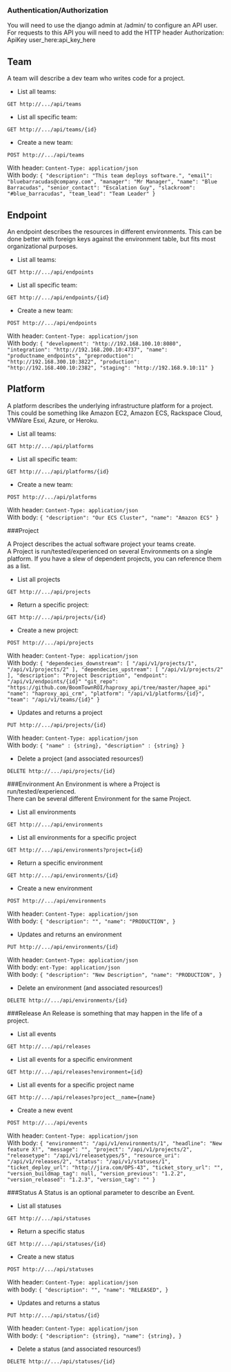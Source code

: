 ### Authentication/Authorization

You will need to use the django admin at /admin/ to configure an API user. For requests to this API you will need to add the HTTP header Authorization: ApiKey user_here:api_key_here

## Team

A team will describe a dev team who writes code for a project.

* List all teams:

`GET http://.../api/teams`


* List all specific team:

`GET http://.../api/teams/{id}`

* Create a new team:

`POST http://.../api/teams`

With header: `Content-Type: application/json`   
With body:
`{
        "description": "This team deploys software.",
        "email": "bluebarracudas@company.com",
        "manager": "Mr Manager",
        "name": "Blue Barracudas",
        "senior_contact": "Escalation Guy",
        "slackroom": "#blue_barracudas",
        "team_lead": "Team Leader"
      }`

## Endpoint

An endpoint describes the resources in different environments. This can be done better with foreign keys against the environment table, but fits most organizational purposes.

* List all teams:

`GET http://.../api/endpoints`


* List all specific team:

`GET http://.../api/endpoints/{id}`

* Create a new team:

`POST http://.../api/endpoints`

With header: `Content-Type: application/json`   
With body:
`{
        "development": "http://192.168.100.10:8080",
        "integration": "http://192.168.200.10:4737",
        "name": "productname_endpoints",
        "preproduction": "http://192.168.300.10:3822",
        "production": "http://192.168.400.10:2382",
        "staging": "http://192.168.9.10:11"
      }`


## Platform

A platform describes the underlying infrastructure platform for a project. This could be something like Amazon EC2, Amazon ECS, Rackspace Cloud, VMWare Esxi, Azure, or Heroku.

* List all teams:

`GET http://.../api/platforms`


* List all specific team:

`GET http://.../api/platforms/{id}`

* Create a new team:

`POST http://.../api/platforms`

With header: `Content-Type: application/json`   
With body:
`{
        "description": "Our ECS Cluster",
        "name": "Amazon ECS"
      }`

###Project

A Project describes the actual software project your teams create.  
A Project is run/tested/experienced on several Environments on a single platform.
If you have a slew of dependent projects, you can reference them as a list.

* List all projects

`GET http://.../api/projects`

* Return a specific project:

`GET http://.../api/projects/{id}`

* Create a new project:

`POST http://.../api/projects`

With header: `Content-Type: application/json`   
With body:
`{
  "dependecies_downstream": [
    "/api/v1/projects/1",
    "/api/v1/projects/2"
  ],
  "dependecies_upstream": [
    "/api/v1/projects/2"
  ],
  "description": "Project Description",
  "endpoint": "/api/v1/endpoints/{id}"
  "git_repo": "https://github.com/BoomTownROI/haproxy_api/tree/master/hapee_api"
  "name": "haproxy_api_crm",
  "platform": "/api/v1/platforms/{id}",
  "team": "/api/v1/teams/{id}"
}`

* Updates and returns a project

`PUT http://.../api/projects/{id}`

With header: `Content-Type: application/json`   
With body:
`{
 "name" : {string},
 "description" : {string}
}`

* Delete a project (and associated resources!)

`DELETE http://.../api/projects/{id}`

###Environment
An Environment is where a Project is run/tested/experienced.   
There can be several different Environment for the same Project.

* List all environments

`GET http://.../api/environments`

* List all environments for a specific project

`GET http://.../api/environments?project={id}`

* Return a specific environment

`GET http://.../api/environments/{id}`

* Create a new environment

`POST http://.../api/environments`

With header: `Content-Type: application/json`   
With body:
`{
  "description": "",
  "name": "PRODUCTION",
}`

* Updates and returns an environment

`PUT http://.../api/environments/{id}`

With header: `Content-Type: application/json`   
With body:
`ent-Type: application/json`   
With body:
`{
  "description": "New Description",
  "name": "PRODUCTION",
}`

* Delete an environment (and associated resources!)

`DELETE http://.../api/environments/{id}`

###Release
An Release is something that may happen in the life of a project.

* List all events

`GET http://.../api/releases`

* List all events for a specific environment

`GET http://.../api/releases?environment={id}`

* List all events for a specific project name

`GET http://.../api/releases?project__name={name}`

* Create a new event

`POST http://.../api/events`

With header: `Content-Type: application/json`   
With body:
`{
      "environment": "/api/v1/environments/1",
      "headline": "New feature X!",
      "message": "",
      "project": "/api/v1/projects/2",
      "releasetype": "/api/v1/releasetypes/5",
      "resource_uri": "/api/v1/releases/2",
      "status": "/api/v1/statuses/1",
      "ticket_deploy_url": "http://jira.com/OPS-43",
      "ticket_story_url": "",
      "version_buildmap_tag": null,
      "version_previous": "1.2.2",
      "version_released": "1.2.3",
      "version_tag": ""
    }`

###Status
A Status is an optional parameter to describe an Event.

* List all statuses

`GET http://.../api/statuses`

* Return a specific status

`GET http://.../api/statuses/{id}`

* Create a new status

`POST http://.../api/statuses`

With header: `Content-Type: application/json`   
with body:
`{
  "description": "",
  "name": "RELEASED",
}`

* Updates and returns a status

`PUT http://.../api/status/{id}`

With header: `Content-Type: application/json`   
With body:
`{
  "description": {string},
  "name": {string},
}`

* Delete a status (and associated resources!)

`DELETE http://.../api/statuses/{id}`
